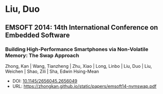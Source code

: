 # Liu, Duo

## EMSOFT 2014: 14th International Conference on Embedded Software

### Building High-Performance Smartphones via Non-Volatile Memory: The Swap Approach
Zhong, Kan | Wang, Tianzheng | Zhu, Xiao | Long, Linbo | Liu, Duo | Liu, Weichen | Shao, Zili | Sha, Edwin Hsing-Mean
* DOI: [10.1145/2656045.2656049](https://doi.org/10.1145/2656045.2656049)
* URL: <https://zhongkan.github.io/static/papers/emsoft14-nvmswap.pdf>

